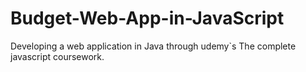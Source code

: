 # Budget-Web-App-in-JavaScript

Developing a web application in Java through udemy`s The complete javascript coursework.

